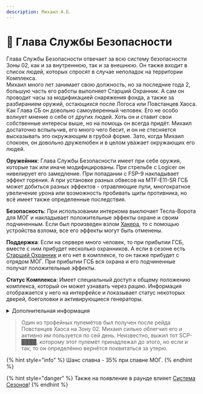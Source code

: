 ```yaml
---
description: Михаил А.Б.
---
```


# 👮 Глава Службы Безопасности

Глава Службы Безопасности отвечает за всю систему безопасности Зоны 02, как и за внутреннюю, так и за внешнюю. Он также входит в список людей, которых спросят в случае неполадок на территории Комплекса.\
Михаил много лет занимает свою должность, но за последние года 2, большую часть его работы выполняет Старший Охранник. А сам он проводит часы за модификацией снаряжения фонда, а также за разбиранием оружий, остающихся после Логоса или Повстанцев Хаоса.\
Как Глава СБ он довольно самоуверенный человек. Его не особо волнует мнение о себе от других людей. Хоть он и ставит свои собственные интересы выше, но на помощь он всегда придёт. Михаил достаточно вспыльчив, его много чего бесит, и он не стесняется высказывать это окружающим в грубой форме. Зато, когда Михаил спокоен, он довольно дружелюбен и в целом уважает окружающих его людей.

**Оружейник**: Глава Службы Безопасности имеет при себе оружия, которые так или иначе модифицированы. При стрельбе с Logicer он нивелирует его замедление. При попадании с FSP-9 накладывает эффект горения. А при установке разных обвесов на MTF-E11-SR ГСБ может добиться разных эффектов - отравляющие пули, многократное увеличение урона или возможность пробивать щиты противника, но всё имеет также определенные последствия.

**Безопасность**: При использовании интеркома выключает Тесла-Ворота для МОГ и накладывает положительные эффекты охране и своим подчиненным. Если был произведен взлом [Хакера](../chi/hacker.md), то с помощью устройства взлома, все его эффекты могут быть отменены.

**Поддержка**: Если на сервере много человек, то при прибытии ГСБ, вместе с ним прибудет несколько охранников. А если в сезоне есть [Старший Охранник](../fgp/major-guard.md) и его нет в комплексе, то он также прибудет с отрядом МОГ. При прибытии ГСБ вся охрана и его подчиненные получат положительные эффекты.

**Статус Комплекса**: Имеет специальный доступ к общему положению комплекса, который он может узнавать через рацию. Информация отображается у него на интерфейсе и показывает статус некоторых дверей, боеголовки и активирующиеся генераторы.

<details>

<summary>Дополнительная информация</summary>

* **Класс**: Капитан МОГ
* **Оружие**: Logicer, MTF-E11-ST, FSP-9
* **Уровень доступа**: Карта Капитана МОГ
* **Броня**: Тяжёлая Броня
* **Особое снаряжение**: Отсутствует

</details>

> Один из трофейных пулемётов был получен после рейда Повстанцев Хаоса на Зону 02. Михаил сильно облегчил его и активно им пользуется по сей день. Неизвестно, выжил тот SCP-████, которому этот пулемёт принадлежал до этого, но если и так, то он определённо вернётся поквитаться за утерю.

{% hint style="info" %}
Шанс спавна - 35% при спавне МОГ.
{% endhint %}

{% hint style="danger" %}
Также на появление в раунде влияет [Система Сезонов](../../server-systems/seasons-system/)!
{% endhint %}
